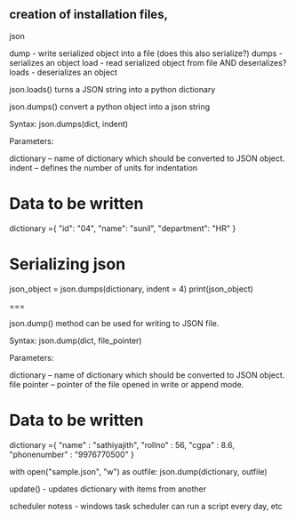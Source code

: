 creation of installation files, 
- 
json

dump - write serialized object into a file (does this also serialize?)
dumps - serializes an object
load - read serialized object from file AND deserializes?
loads - deserializes an object


json.loads() turns a JSON string into a python dictionary

json.dumps() convert a python object into a json string

Syntax: json.dumps(dict, indent) 

Parameters:

dictionary – name of dictionary which should be converted to JSON object.
indent – defines the number of units for indentation

# Data to be written
dictionary ={
  "id": "04",
  "name": "sunil",
  "department": "HR"
}
    
# Serializing json 
json_object = json.dumps(dictionary, indent = 4)
print(json_object)

===

json.dump() method can be used for writing to JSON file.

Syntax: json.dump(dict, file_pointer) 

Parameters:

dictionary – name of dictionary which should be converted to JSON object.
file pointer – pointer of the file opened in write or append mode.

# Data to be written
dictionary ={
    "name" : "sathiyajith",
    "rollno" : 56,
    "cgpa" : 8.6,
    "phonenumber" : "9976770500"
}
  
with open("sample.json", "w") as outfile:
    json.dump(dictionary, outfile)


update() - updates dictionary with items from another

scheduler notess
    - windows task scheduler can run a script every day, etc